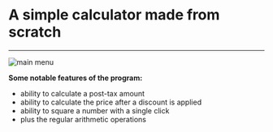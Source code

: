 # A simple calculator made from scratch

***
![main menu](https://github.com/thangk/JavaGUI-Calculator/blob/main/final_look.png)


**Some notable features of the program:**
* ability to calculate a post-tax amount
* ability to calculate the price after a discount is applied
* ability to square a number with a single click
* plus the regular arithmetic operations
